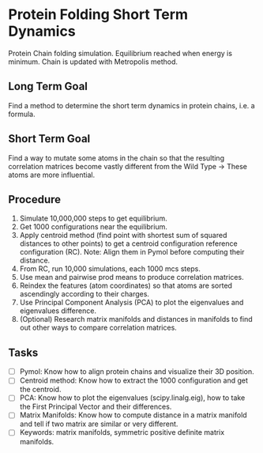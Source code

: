 # Protein Folding Short Term Dynamics
Protein Chain folding simulation. Equilibrium reached when energy is minimum. Chain is updated with Metropolis method.

## Long Term Goal
Find a method to determine the short term dynamics in protein chains, i.e. a formula.

## Short Term Goal
Find a way to mutate some atoms in the chain so that the resulting correlation matrices become vastly different from the Wild Type &rarr; These atoms are more influential.

## Procedure

1. Simulate 10,000,000 steps to get equilibrium.
2. Get 1000 configurations near the equilibrium.
3. Apply centroid method (find point with shortest sum of squared distances to other points) to get a centroid configuration reference configuration (RC). Note: Align them in Pymol before computing their distance.
4. From RC, run 10,000 simulations, each 1000 mcs steps.
5. Use mean and pairwise prod means to produce correlation matrices.
6. Reindex the features (atom coordinates) so that atoms are sorted ascendingly according to their charges.
7. Use Principal Component Analysis (PCA) to plot the eigenvalues and eigenvalues difference.
8. (Optional) Research matrix manifolds and distances in manifolds to find out other ways to compare correlation matrices.

## Tasks

- [ ] Pymol: Know how to align protein chains and visualize their 3D position.
- [ ] Centroid method: Know how to extract the 1000 configuration and get the centroid.
- [ ] PCA: Know how to plot the eigenvalues (scipy.linalg.eig), how to take the First Principal Vector and their differences.
- [ ] Matrix Manifolds: Know how to compute distance in a matrix manifold and tell if two matrix are similar or very different.
- [ ] Keywords: matrix manifolds, symmetric positive definite matrix manifolds.
